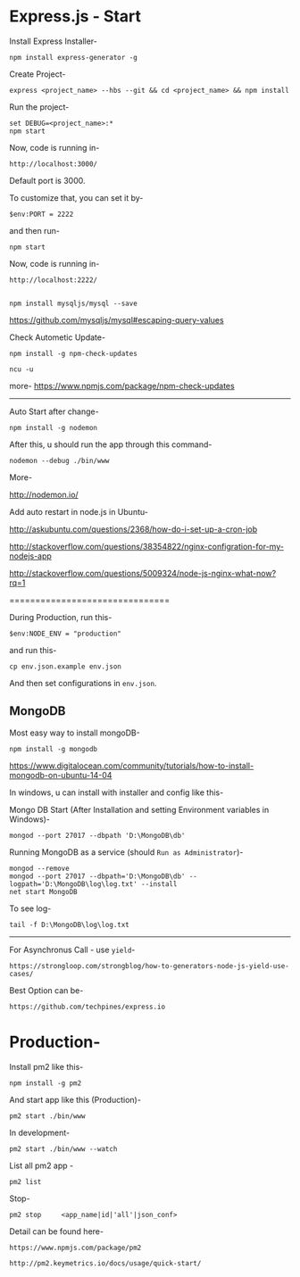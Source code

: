 # Express.js - Start

Install Express Installer-

	npm install express-generator -g

Create Project-

	express <project_name> --hbs --git && cd <project_name> && npm install

Run the project-

	set DEBUG=<project_name>:*
	npm start

Now, code is running in-

	http://localhost:3000/

Default port is 3000.

To customize that, you can set it by-

	$env:PORT = 2222

and then run-

	npm start

Now, code is running in-

	http://localhost:2222/


	npm install mysqljs/mysql --save


https://github.com/mysqljs/mysql#escaping-query-values

Check Autometic Update-

	npm install -g npm-check-updates
	
	ncu -u

more-
https://www.npmjs.com/package/npm-check-updates

----------------------------------------------------

Auto Start after change-

	npm install -g nodemon

After this, u should run the app through this command-

	nodemon --debug ./bin/www

More-

http://nodemon.io/

Add auto restart in node.js in Ubuntu-

http://askubuntu.com/questions/2368/how-do-i-set-up-a-cron-job

http://stackoverflow.com/questions/38354822/nginx-configration-for-my-nodejs-app

http://stackoverflow.com/questions/5009324/node-js-nginx-what-now?rq=1


===============================

During Production, run this-

    $env:NODE_ENV = "production"

and run this-

    cp env.json.example env.json

And then set configurations in `env.json`.

## MongoDB

Most easy way to install mongoDB-

    npm install -g mongodb

https://www.digitalocean.com/community/tutorials/how-to-install-mongodb-on-ubuntu-14-04

In windows, u can install with installer and config like this-

Mongo DB Start (After Installation and setting Environment variables in Windows)-

    mongod --port 27017 --dbpath 'D:\MongoDB\db'

Running MongoDB as a service (should `Run as Administrator`)-

	mongod --remove
	mongod --port 27017 --dbpath='D:\MongoDB\db' --logpath='D:\MongoDB\log\log.txt' --install
	net start MongoDB


To see log-

    tail -f D:\MongoDB\log\log.txt

----------------------------------------------------------------------

For Asynchronus Call - use `yield`-

    https://strongloop.com/strongblog/how-to-generators-node-js-yield-use-cases/

Best Option can be-

    https://github.com/techpines/express.io

# Production-

Install pm2 like this-

    npm install -g pm2

And start app like this (Production)-

    pm2 start ./bin/www

In development-

    pm2 start ./bin/www --watch

List all pm2 app -

    pm2 list

Stop-

    pm2 stop     <app_name|id|'all'|json_conf>


Detail can be found here-

    https://www.npmjs.com/package/pm2

    http://pm2.keymetrics.io/docs/usage/quick-start/

